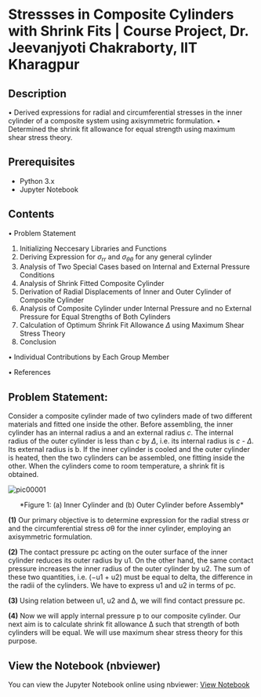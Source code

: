 # Stressses in Composite Cylinders with Shrink Fits | Course Project, Dr. Jeevanjyoti Chakraborty, IIT Kharagpur

## Description
• Derived expressions for radial and circumferential stresses in the inner cylinder of a composite system using axisymmetric formulation.
• Determined the shrink fit allowance for equal strength using maximum shear stress theory.

## Prerequisites
- Python 3.x
- Jupyter Notebook

## Contents
• Problem Statement
  1. Initializing Neccesary Libraries and Functions
  2. Deriving Expression for $\sigma_{rr}$ and $\sigma_{\theta\theta}$ for any general cylinder
  3. Analysis of Two Special Cases based on Internal and External Pressure Conditions
  4. Analysis of Shrink Fitted Composite Cylinder
  5. Derivation of Radial Displacements of Inner and Outer Cylinder of Composite Cylinder
  6. Analysis of Composite Cylinder under Internal Pressure and no External Pressure for Equal Strengths of Both Cylinders
  7. Calculation of Optimum Shrink Fit Allowance $\Delta$ using Maximum Shear Stress Theory
  8. Conclusion

• Individual Contributions by Each Group Member

• References

## __Problem Statement:__

Consider a composite cylinder made of two cylinders made of two different materials and fitted one inside the other. Before assembling, the inner cylinder has an internal radius a and an external radius $c$. The internal radius of the outer cylinder is less than $c$ by $\Delta$, i.e. its internal radius is $c$ - $\Delta$. Its external radius is b. If the inner cylinder is cooled and the outer cylinder is heated, then the two cylinders can be assembled, one fitting inside the other. When the cylinders come to room temperature, a shrink fit is obtained.

![pic00001](https://github.com/user-attachments/assets/ee192a91-c837-4708-b27c-5080830fdd7f)

<p align="center">
    *Figure 1: (a) Inner Cylinder and (b) Outer Cylinder before Assembly*
</p>

__(1)__ Our primary objective is to determine expression for the radial stress σr and the circumferential stress σθ for the inner cylinder, employing an axisymmetric formulation.

__(2)__ The contact pressure pc acting on the outer surface of the inner cylinder reduces its outer radius by u1. On the other hand, the same contact pressure increases the inner radius of the outer cylinder by u2. The sum of these two quantities, i.e. (−u1 + u2) must be equal to delta, the difference in the radii of the cylinders. We have to express u1 and u2 in terms of pc.

__(3)__ Using relation between u1, u2 and Δ, we will find contact pressure pc.

__(4)__ Now we will apply internal pressure p to our composite cylinder. Our next aim is to calculate shrink fit allowance Δ such that strength of both cylinders will be equal. We will use maximum shear stress theory for this purpose.

## View the Notebook (nbviewer)
You can view the Jupyter Notebook online using nbviewer: [View Notebook](https://nbviewer.org/github/LastElectron/Stresses-in-Composite-Cylinders-with-Shrink-Fits/blob/b36340046e4bdb1731463d3e04bfdf30424cf4c6/Term%20Project%20Submission%20-%20Group%205.ipynb)
